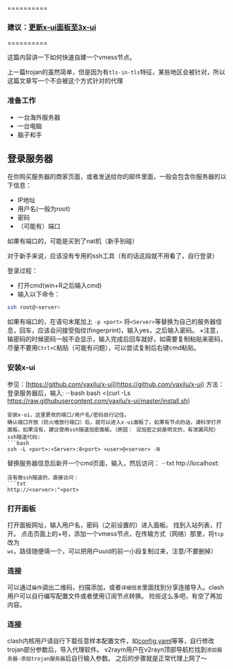 ==========
### 建议：[更新x-ui面板至3x-ui](https://blog.0071126.xyz/post/geng-xin-x-ui-mian-ban-zhi-3x-ui.html)
==========

这篇内容讲一下如何快速自建一个vmess节点。

上一篇trojan的虽然简单，但是因为有`tls-in-tls`特征，某些地区会被针对，所以这篇文章写一个不会被这个方式针对的代理

### 准备工作
* 一台海外服务器
* 一台电脑
*  脑子和手

## 登录服务器
在你购买服务器的商家页面，或者发送给你的邮件里面，一般会包含你服务器的以下信息：
* IP地址
* 用户名(一般为root)
* 密码
* （可能有）端口

如果有端口的，可能是买到了nat机（新手别碰）

对于新手来说，应该没有专用的ssh工具（有的话这段就不用看了，自行登录）

登录过程：

- 打开cmd(win+R之后输入cmd)
- 输入以下命令：
```bash
ssh root@<server>
```
如果有端口的，在语句末尾加上 `-p <port>`
将`<Server>`等替换为自己的服务器信息，回车，应该会问接受指纹(fingerprint)，输入yes，之后输入密码。
×注意，输密码的时候密码一般不会显示，输入完成后回车就好。如需要复制粘贴来密码，尽量不要用`Ctrl+C`粘贴（可能有问题），可以尝试复制后右键cmd粘贴。

### 安装x-ui
参见：[https://github.com/vaxilu/x-ui](https://github.com/vaxilu/x-ui)
方法：
登录服务器后，输入:
···bash
bash <(curl -Ls https://raw.githubusercontent.com/vaxilu/x-ui/master/install.sh)
```
安装x-ui，这里更改的端口/用户名/密码自行记住。
确认端口开放（防火墙放行端口）后，就可以进入x-ui面板了。如果有节点的话，请科学打开面板，如果没有，建议使用ssh隧道加密面板。（原因： 没加密之前是明文的，有泄漏风险）
ssh隧道代码:
```bash
ssh -L <port>:<Server>:8<port> <user>@<server> -N
```
替换服务器信息后新开一个cmd页面，输入，然后访问：
···txt
htp://localhost:<port>
```
没有做ssh隧道的，直接访问：
```txt
http://<server>:"<port>
```

### 打开面板
打开面板网址，输入用户名，密码（之前设置的）进入面板。
找到入站列表，打开。
点击页面上的+号，添加一个vmess节点，在传输方式（网络）那里，将`tcp`改为`ws`，路径随便填一个，可以把用户uuid的前一小段复制过来，注意/不要删掉）

### 连接
可以通过`操作`调出二维码，扫描添加，或者`详细信息`里面找到分享连接导入。clash用户可以自行编写配置文件或者使用订阅节点转换。
险些这么多吧，有空了再加内容。

### 连接
clash内核用户请自行下载任意样本配置文件，如[config.yaml](https://github.com/MetaCubeX/mihomo/blob/Meta/docs/config.yaml)等等，自行修改trojan部分参数后，导入代理软件。
v2raym用户在v2rayn顶部导航栏找到`添加服务器-添加trojan服务器`后自行输入参数。
之后的步骤就是正常代理上网了～